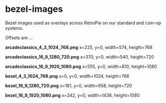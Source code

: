 # bezel-images

Bezel images used as overlays across RetroPie on our standard and coin-op systems.

Offsets are ...

**arcadeclassics_4_3_1024_768.png**
x=225, y=0, width=574, height=768

**arcadeclassics_16_9_1280_720.png**
x=370, y=0, width=540, height=720

**arcadeclassics_16_9_1920_1080.png**
x=555, y=0, width=810, height=1080

**bezel_4_3_1024_768.png**
x=0, y=0, width=1024, height=768

**bezel_16_9_1280_720.png**
x=161, y=0, width=958, height=720

**bezel_16_9_1920_1080.png**
x=242, y=0, width=1436, height=1080
